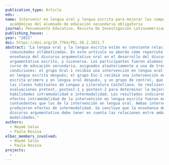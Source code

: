 ```yaml
---
publication_type: Article
eds: .
name: Intervenir en lengua oral y lengua escrita para mejorar las competencias
  académicas del alumnado de educación secundaria obligatoria
journal: Pensamiento Educativo, Revista De Investigación Latinoamericana (PEL)
publishing_house: .
year: "2021"
doi: https://doi.org/10.7764/PEL.58.2.2021.7
abstract: "La lengua oral y la lengua escrita están en constante relación en
  comunidades alfabetizadas. En este artículo se aborda cómo repercute la
  enseñanza del discurso argumentativo oral en el desarrollo del discurso
  argumentativo escrito, y viceversa. Los participantes fueron alumnos de 1º
  curso de educación secundaria, asignados aleatoriamente a una de tres
  condiciones: el grupo Oral-1 recibió una intervención en lengua oral primero y
  en lengua escrita después; el grupo Esc-1 recibió una intervención en lengua
  escrita primero y en lengua oral después, y un grupo de control, que recibió
  las clases habituales de Lengua y Literatura Castellana. Se realizaron
  evaluaciones pretest, postest-1 y postest-2 para determinar la mejora en
  habilidades intramodalidad e intermodalidad. Los resultados indicaron que los
  efectos intramodalidad de la intervención en lengua escrita fueron más
  contundentes que los de la intervención en lengua oral. Ambas intervenciones
  produjeron efectos de intermodalidad. Se concluye que la enseñanza del
  discurso argumentativo debe tener en cuenta las relaciones entre ambas
  modalidades."
authors:
  - Naymé Salas
  - Paula Resina
elbec_members_involved:
  - Naymé Salas
  - Paula Resina
projects:
  - .
---
```

